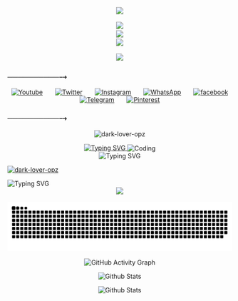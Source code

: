 <p align="center">
  <a href="https://ibb.co/4wyvT9j"><img src="https://i.imgur.com/nJMxGMc.png""width="170" height="170"/>
  <p align="center">

<div align="center">
    <img src="https://readme-typing-svg.herokuapp.com?color=%236FDA44&size=36&center=true&vCenter=true&width=600&height=50&lines=Hi+👋,+I'm+Dark+lover;welcome+to+my+profile...!" />
</div>

<div align="center">
  <a href="https://open.spotify.com/user/31nclwh7w35vkuxoi5ssrx6dgu7m">
    <img src="https://spotify-github-profile.vercel.app/api/now-playing"width="240px">
  </a>
</div>

<!--
<div align="center">
  <a href="https://open.spotify.com/user/31nclwh7w35vkuxoi5ssrx6dgu7m">
    <img src="https://spotify-readme-theta-virid.vercel.app/api?scan=true&theme=dark" width="240px">
  </a>
</div>
-->


<div align="center">
<a href="https://open.spotify.com/user/31nclwh7w35vkuxoi5ssrx6dgu7m">
<img src="https://spotify-github-profile.vercel.app/api/view?uid=31nclwh7w35vkuxoi5ssrx6dgu7m&cover_image=true&theme=novatorem&show_offline=false&bar_color=53b14f&bar_color_cover=false)](https://github.com/kittinan/spotify-github-profile">
  </a>
</div>

<!-- Typing SVG by DenverCoder1 - https://github.com/DenverCoder1/readme-typing-svg -->
<p align="center">
  <a href="https://github.com/DenverCoder1/readme-typing-svg"><img src="https://readme-typing-svg.herokuapp.com/?lines=Trying++to+do+better&font=Fira%20Code&center=true&width=440&height=45&color=f75c7e&vCenter=true&size=22"></a>
</p>


<h3 align="left"> ──────────⤍ </h3>
<p align="left">
<p align="center">
  <a href="https://youtube.com/channel/UCcjaUmRbpSOxxK_ER3lkWWw"><img width="32px" alt="Youtube" title="Youtube" src="https://i.imgur.com/fOzTKW5.png"/></a>
  &#8287;&#8287;&#8287;&#8287;&#8287;
  <a href="https://twitter.com/dark_lover_opz"><img width="32px" alt="Twitter" title="Twitter" src="https://i.imgur.com/ewD5XTz.png"/></a>
  &#8287;&#8287;&#8287;&#8287;&#8287;
  <a href="https://instagram.com/jithuzzz_zz?igshid=YmMyMTA2M2Y="><img width="32px" alt="Instagram" title="Instagram" src="https://i.imgur.com/zA1qi8m.png"/></a>
  &#8287;&#8287;&#8287;&#8287;&#8287;
  <a href="https://wa.me/918281860437?text=%F0%9D%90%87%F0%9D%90%A2%E2%99%A5%EF%B8%8F"><img width="32px" alt="WhatsApp" title="WhatsApp" src="https://i.imgur.com/VNe05TT.png"/></a>
  &#8287;&#8287;&#8287;&#8287;&#8287;
    <a href="https://www.facebook.com/profile.php?id=100008635365791"><img width="32px" alt="facebook" title="facebook" src="https://i.imgur.com/Sb2ACcy.png"/></a>
  &#8287;&#8287;&#8287;&#8287;&#8287;
    <a href="https://t.me/dark_lover_ofc"><img width="32px" alt="Telegram" title="Telegram" src="https://i.imgur.com/yxH1LyT.png"/></a>
  &#8287;&#8287;&#8287;&#8287;&#8287;
    <a href="https://pin.it/3aGyWaL"><img width="32px" alt="Pinterest" title="Pinterest" src="https://i.imgur.com/bJNqLRO.png"/></a>
  &#8287;&#8287;&#8287;&#8287;&#8287;
 <h3 align="left"> ──────────⤍ </h3>

 <p align="center"> <img src="https://komarev.com/ghpvc/?username=dark-lover-opz&label=Visitors%20count&color=10d9c3&style=plastic" alt="dark-lover-opz" /> </p>
 <p align="center">
    <a href="https://git.io/typing-svg">
        <img
            src="https://readme-typing-svg.herokuapp.com?size=24&width=600&lines=Learning+To+coding+and+Trying....!"
            alt="Typing SVG"
        />
    </a>
<img align="center" alt="Coding" width="500" src="https://media2.giphy.com/media/qFw6AsQptpuzQ33Fjd/giphy.gif?cid=6c09b952d65a849d347feeab83b62850459c4e66cf9f4569&rid=giphy.gif&ct=g">
</br












  <img
            src="https://readme-typing-svg.herokuapp.com?size=24&width=600&lines=Info's+and+Issues's...!"
            alt="Typing SVG"
/>
</a>
</details>
<p align="left"> <a href="https://github.com/ryo-ma/github-profile-trophy"><img src="https://github-profile-trophy.vercel.app/?username=dark-lover-opz" alt="dark-lover-opz" /></a> </p>
<img
            src="https://readme-typing-svg.herokuapp.com?size=24&width=600&lines=Lenguges+and+Tools....!"
            alt="Typing SVG"
        />
    </div>
<div align="center">
 <tr>
        <td align="center"><img src="https://github-readme-stats.vercel.app/api/top-langs/?username=dark-lover-opz&theme=radical&layout=compact" /></td>
    </tr>
    <tr>
  <div align="center">

 [![Run on Repl.it](https://github.com/Platane/snk/raw/output/github-contribution-grid-snake.svg)](https://youtube.com/channel/UCcjaUmRbpSOxxK_ER3lkWWw)

  <img src="https://activity-graph.herokuapp.com/graph?username=dark-lover-opz&&bg_color=1F222E&color=F8D866&line=F85D7F&point=FFFFFF&hide_border=true" alt="GitHub Activity Graph">
  

<p align="center">
        <img src="https://metrics.lecoq.io/dark-lover-opz?template=classic&followup=1&isocalendar=1&languages=1&isocalendar.duration=half-year&config.timezone=Asia%2FKolkata" alt="Github Stats" />
</p>


 <p align="center">
        <img src="https://raw.githubusercontent.com/bornmay/bornmay/Update/svg/Bottom.svg" alt="Github Stats" />
</p>







